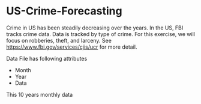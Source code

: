 # US-Crime-Forecasting
Crime in US has been steadily decreasing over the years. In the US, FBI tracks crime data. Data is tracked by type of crime. For this exercise, we will focus on robberies, theft, and larceny. See https://www.fbi.gov/services/cjis/ucr for more detail.

Data File has following attributes
  * Month
  * Year
  * Data

This 10 years monthly data 
